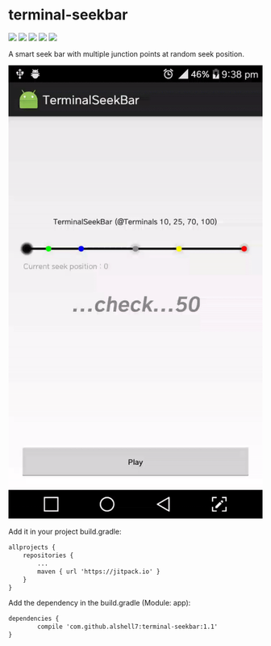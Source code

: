 # terminal-seekbar
[![](https://jitpack.io/v/alshell7/terminal-seekbar.svg)](https://jitpack.io/#alshell7/terminal-seekbar)
[![](http://img.shields.io/badge/build-passing-blue.svg)]()
[![](http://img.shields.io/badge/platform-android-green.svg)](https://developer.android.com/index.html)
[![](http://img.shields.io/badge/API-11+-brightgreen.svg)]()
[![](http://img.shields.io/badge/App_Using-FollowApp-green.svg?style=social)](https://play.google.com/store/apps/details?id=com.products.zinnox.followapp)


A smart seek bar with multiple junction points at random seek position.

<p align="center"><img src="https://github.com/alshell7/terminal-seekbar/blob/master/graphics/preview.gif"></p>

Add it in your project build.gradle:

	allprojects {
		repositories {
			...
			maven { url 'https://jitpack.io' }
		}
	}
  
  
Add the dependency in the build.gradle (Module: app):

	dependencies {
	        compile 'com.github.alshell7:terminal-seekbar:1.1'
	}
